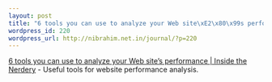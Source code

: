```yaml
--- 
layout: post
title: "6 tools you can use to analyze your Web site\xE2\x80\x99s performance | Inside the Nerdery"
wordpress_id: 220
wordpress_url: http://nibrahim.net.in/journal/?p=220
---
```

<a href="http://blog.nerdery.com/2008/12/6-tools-you-can-use-to-analyze-your-web-sites-performance/">6 tools you can use to analyze your Web site’s performance | Inside the Nerdery</a> - Useful tools for website performance analysis. 
